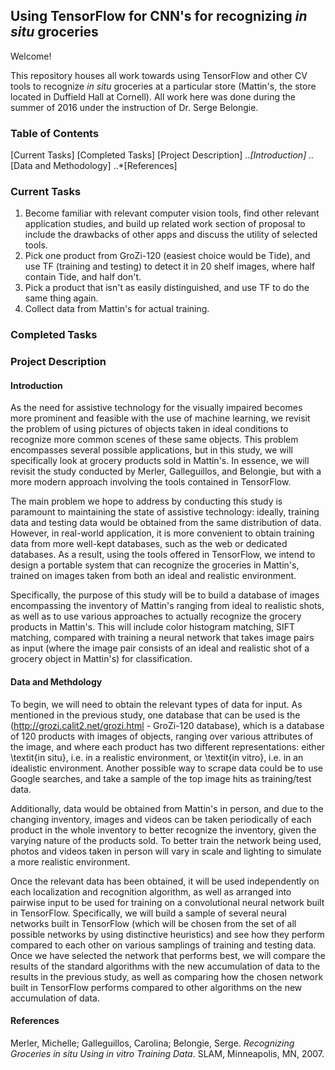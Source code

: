 ## Using TensorFlow for CNN's for recognizing *in situ* groceries

Welcome!

This repository houses all work towards using TensorFlow and other CV tools to recognize *in situ* groceries at a particular store (Mattin's, the store located in Duffield Hall at Cornell). All work here was done during the summer of 2016 under the instruction of Dr. Serge Belongie.

### Table of Contents

[Current Tasks]
[Completed Tasks]
[Project Description]
..*[Introduction]
..*[Data and Methodology]
..*[References]


### Current Tasks
1. Become familiar with relevant computer vision tools, find other relevant application studies, and build up related work section of proposal to include the drawbacks of other apps and discuss the utility of selected tools.
2. Pick one product from GroZi-120 (easiest choice would be Tide), and use TF (training and testing) to detect it in 20 shelf images, where half contain Tide, and half don't.
3. Pick a product that isn't as easily distinguished, and use TF to do the same thing again.
4. Collect data from Mattin's for actual training.

### Completed Tasks

### Project Description
#### Introduction
As the need for assistive technology for the visually impaired becomes more prominent and feasible with the use of machine learning, we revisit the problem of using pictures of objects taken in ideal conditions to recognize more common scenes of these same objects. This problem encompasses several possible applications, but in this study, we will specifically look at grocery products sold in Mattin's. In essence, we will revisit the study conducted by Merler, Galleguillos, and Belongie, but with a more modern approach involving the tools contained in TensorFlow. 

The main problem we hope to address by conducting this study is paramount to maintaining the state of assistive technology: ideally, training data and testing data would be obtained from the same distribution of data. However, in real-world application, it is more convenient to obtain training data from more well-kept databases, such as the web or dedicated databases. As a result, using the tools offered in TensorFlow, we intend to design a portable system that can recognize the groceries in Mattin's, trained on images taken from both an ideal and realistic environment.

Specifically, the purpose of this study will be to build a database of images encompassing the inventory of Mattin's ranging from ideal to realistic shots, as well as to use various approaches to actually recognize the grocery products in Mattin's. This will include color histogram matching, SIFT matching, compared with training a neural network that takes image pairs as input (where the image pair consists of an ideal and realistic shot of a grocery object in Mattin's) for classification.
#### Data and Methdology
To begin, we will need to obtain the relevant types of data for input. As mentioned in the previous study, one database that can be used is the (http://grozi.calit2.net/grozi.html - GroZi-120 database), which is a database of 120 products with images of objects, ranging over various attributes of the image, and where each product has two different representations: either \textit{in situ}, i.e. in a realistic environment, or \textit{in vitro}, i.e. in an idealistic environment. Another possible way to scrape data could be to use Google searches, and take a sample of the top image hits as training/test data.

Additionally, data would be obtained from Mattin's in person, and due to the changing inventory, images and videos can be taken periodically of each product in the whole inventory to better recognize the inventory, given the varying nature of the products sold. To better train the network being used, photos and videos taken in person will vary in scale and lighting to simulate a more realistic environment.

Once the relevant data has been obtained, it will be used independently on each localization and recognition algorithm, as well as arranged into pairwise input to be used for training on a convolutional neural network built in TensorFlow. Specifically, we will build a sample of several neural networks built in TensorFlow (which will be chosen from the set of all possible networks by using distinctive heuristics) and see how they perform compared to each other on various samplings of training and testing data. Once we have selected the network that performs best, we will compare the results of the standard algorithms with the new accumulation of data to the results in the previous study, as well as comparing how the chosen network built in TensorFlow performs compared to other algorithms on the new accumulation of data.
#### References
Merler, Michelle; Galleguillos, Carolina; Belongie, Serge. *Recognizing Groceries in situ Using in vitro Training Data*. SLAM, Minneapolis, MN, 2007.